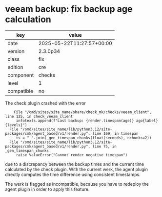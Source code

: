 [//]: # (werk v2)
# veeam backup: fix backup age calculation

key        | value
---------- | ---
date       | 2025-05-22T11:27:57+00:00
version    | 2.3.0p34
class      | fix
edition    | cre
component  | checks
level      | 1
compatible | no

The check plugin crashed with the error

```
    File "/omd/sites/site_name/share/check_mk/checks/veeam_client", line 125, in check_veeam_client
     infotexts.append(f"Last backup: {render.timespan(age)} ago{label}{levels}")
  File "/omd/sites/site_name/lib/python3.12/site-packages/cmk/agent_based/v1/render.py", line 109, in timespan
     ts = " ".join(_gen_timespan_chunks(float(seconds), nchunks=2))
  File "/omd/sites/site_name/lib/python3.12/site-packages/cmk/agent_based/v1/render.py", line 75, in _gen_timespan_chunks
     raise ValueError("Cannot render negative timespan")
```

due to a discrepancy between the backup times and the current time calculated by the check plugin.
With the current werk, the agent plugin directly computes the time difference using consistent timestamps.

The werk is flagged as incompatible,
because you have to redeploy the agent plugin in order to apply this feature.
